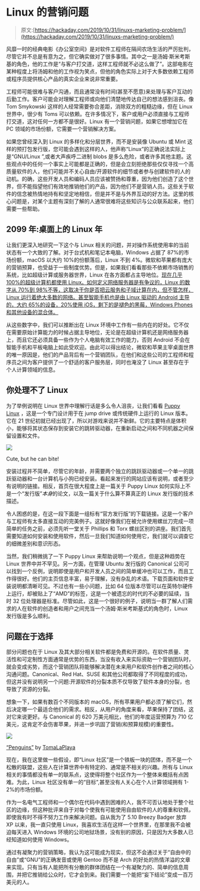 # Linux 的营销问题

> 原文:[https://hackaday.com/2019/10/31/linuxs-marketing-problem/](https://hackaday.com/2019/10/31/linuxs-marketing-problem/)

风靡一时的经典电影《办公室空间》是对软件工程师在隔间农场生活的严厉批判，尽管它并不总是有意为之，但它确实做对了很多事情。其中之一是汤姆·斯米考斯基的角色，他的工作是“与客户打交道，这样工程师就不必这么做了”。这部电影在某种程度上将汤姆和他的工作视为笑点，但他的角色实际上对于大多数依赖工程师或程序员提供核心产品的真实企业来说非常重要。

工程师可能很难与客户沟通，而且通常没有时间(甚至不愿意)来处理与客户互动的后勤工作。客户可能会对理解工程师或向他们清楚地传达自己的想法感到沮丧。像 Tom Smykowski 这样的人经常需要弥合差距，消除双方的粗糙边缘，但在 Linux 世界中，很少有 Toms 可以依赖。在许多情况下，客户或用户必须直接与工程师打交道，这对任何一方都不是很好。Linux 有一个营销问题，如果它想增加它在 PC 领域的市场份额，它需要一个营销解决方案。

如果您曾经深入到 Linux 的多样化和分层世界，而不是安装像 Ubuntu 或 Mint 这样的预打包发行版，您可能会遇到这样的人，他声称“Linux”的正确说法实际上是“GNU/Linux ”,或者大声疾呼二进制 blobs 是多么危险，或者许多其他主题。这些观点中的任何一个事实上可能都是正确的，但是会立刻拒绝那些仅仅寻找一个高质量软件的人，他们可能并不关心自由/开源软件的细节或者参与创建软件的人的动机。的确，这些开发人员和编码人员应该被赞扬和尊重，因为他们创造了这个世界，但不能指望他们有效地推销他们的产品，因为他们不是营销人员。这些关于软件的信念被热情地持有和坚定地相信，但是并不是与外界互动的好方法。这里的核心问题是，对某个主题有深刻了解的人通常很难将这些知识与公众联系起来，他们需要一些帮助。

## 2099 年:桌面上的 Linux 年

让我们更深入地研究一下这个与 Linux 相关的问题，并对操作系统使用率的当前状态有一个大致的了解。对于台式机和笔记本电脑，Windows 占据了 87%的市场份额，macOS 以大约 10%的份额落后，Linux 不到 4%。微软和苹果都有庞大的营销预算，也受益于一些制度优势。但是，如果我们看看那些不依赖市场销售的系统，比如超级计算或服务器世界，Linux 在各方面都占主导地位。[现在几乎 100%的超级计算机都使用 Linux。如何定义网络服务器是有争议的，Linux 的数字从 70%到 98%不等，这取决于你是否把云服务和子域计算在内，但不管怎样，Linux 运行着绝大多数的网络。甚至智能手机也是由 Linux 驱动的 Android 主导的，大约 65%的设备，20%使用 iOS，剩下的是褪色的黑莓，Windows Phones 和其他设备的混合体。](https://itsfoss.com/linux-runs-top-supercomputers/)

从这些数字中，我们可以推断出在 Linux 环境中工作有一些内在的好处。它不仅在需要原始计算能力的时候占据主导地位，无论是在超级计算机还是网络服务器上，而且它还必须具备一些作为个人电脑有效工作的能力，否则 Android 不会在智能手机和平板电脑上如此受欢迎。由此可以得出结论，微软和苹果主宰桌面世界的唯一原因是，他们的产品背后有一个营销团队，在他们和这些公司的工程师和程序员之间为客户提供了一个舒适的客户服务层，同时也淹没了 Linux 甚至存在于个人计算领域的信息。

## 你处理不了 Linux

为了举例说明在 Linux 世界中理解行话是多么令人沮丧，让我们看看 [Puppy Linux](http://puppylinux.com/) ，这是一个专门设计用于在 jump drive 或传统硬件上运行的 Linux 版本。它在 21 世纪初就已经出现了，所以对游戏来说并不新鲜。它的主要特点是体积小，能够将其状态保存到安装它的跳转驱动器，在重新启动之间和不同机器之间保留设置和文件。

[![](../Images/8d43c7e1ed31a559c49f15bbe0bef10b.png)](https://hackaday.com/wp-content/uploads/2019/10/PuppyLogo.jpg)

Cute, but he can bite!

安装过程并不简单，尽管它的年龄，并需要两个独立的跳跃驱动器或一个单一的跳跃驱动器和一台计算机与小狗已经安装。看起来发行的网站应该有说明，或者至少有说明的链接。相反，首页在很大程度上是一篇关于 Puppy Linux 如何实际上不是一个“发行版”*本身*的论文，以及一篇关于什么算不算真正的 Linux 发行版的技术描述。

令人困惑的是，在这一段下面是一组标有“官方发行版”的下载链接。这是一个客户与工程师有太多直接互动的完美例子。这就好像我们在被允许使用螺丝刀完成一项简单的任务之前，必须先听一堂关于 Phillips 和 Torx 螺丝区别的讲座。我们首先需要知道如何安装和使用软件，然后一旦我们知道如何使用它，我们就可以调查它的细微差别和意识形态。

当然，我们稍微挑了一下 Puppy Linux 来帮助说明一个观点，但是这种趋势在 Linux 世界中并不罕见。另一方面，在管理 Ubuntu 发行版的 Canonical 公司可以找到一个反例，说明即使是用户和开发人员之间的简单缓冲也可以工作，而且工作得很好。他们的主页信息丰富，易于理解，没有杂乱的术语。下载页面和软件安装说明都清晰可见。不过也有一些小问题，比如 64 位版本尽管可以在英特尔硬件上运行，却被贴上了“AMD”的标签，这是一个被遗忘的时代的不必要的延续，当时 32 位处理器是标准。尽管如此，这是一个很好的例子，说明当一群了解人们需求的人在软件的创造者和用户之间充当一个汤姆·斯米考斯基式的角色时，Linux 发行版是多么顺利。

## 问题在于选择

部分问题也在于 Linux 及其大部分相关软件都是免费和开源的。在软件质量、灵活性和可定制性方面通常是优势的东西，当没有收入来实际资助一个营销团队时，就会变成劣势，而这个营销团队将能够解决潜在未来用户和软件创作者之间的核心沟通问题。Canonical、Red Hat、SUSE 和其他公司都取得了不同程度的成功，但这并没有说明另一个问题:开源软件的分裂本质不仅导致了软件本身的分裂，也导致了资源的分裂。

想象一下，如果有数百个不同版本的 macOS，所有苹果用户都必须了解它们，然后决定哪一个最适合他们的需求。相反，从用户的角度来看，苹果保持了团结，这对它来说更好。与 Canonical 的 620 万美元相比，他们的年度运营预算为 710 亿美元，这肯定不会伤害苹果，并进一步巩固了营销(和预算规模)的重要性。

[![](../Images/eba4cb9501b929bf80855dee92748692.png)](https://hackaday.com/wp-content/uploads/2019/10/5927271192_f23e4e89ee_b.jpg)

[“Penguins”](https://www.flickr.com/photos/65143725@N08/5927271192) by [TomaLaPlaya](https://www.flickr.com/photos/65143725@N08)

现在，我在这里做一些假设，即“Linux 社区”是一个铁板一块的团体，而不是一个松散的联盟，这些人在计算世界中有特定的、通常是不相关的兴趣。所有与 Linux 相关的事情都没有单一的联系点，这使得将整个社区作为一个整体来概括有点困难。为此，Linux 社区没有单一的“目标”,甚至没有人关心在个人计算领域拥有 1-2%的市场份额。

作为一名电气工程师和一个偶尔在代码中遇到困难的人，我不可否认地处于整个社区的边缘，但这种批评来自于对每个使我有可能使用自由软件的人的尊重和钦佩，即使我有时不得不努力工作来解决问题。自从我为了 5.10 Breezy Badger 放弃 XP 以来，我一直只使用 Linux，我喜欢生活在这样一个世界里，在那里我不会被迫每天进入 Windows 环境的公司地狱场景，没有别的原因，只是因为大多数人已经知道如何使用 Windows。

通过有凝聚力的营销策略，我认为这可能成为现实，但这不会通过关于“自由中的自由”或“GNU”的正确发音或使用 Gentoo 而不是 Arch 的好处的热情洋溢的文章来实现。只有当有人能把所有分散的群体团结在一个有凝聚力的、简单的信息周围，并把它推销给公众时，它才会到来。我们需要一个能把“妄下结论”变成一百万美元的人。